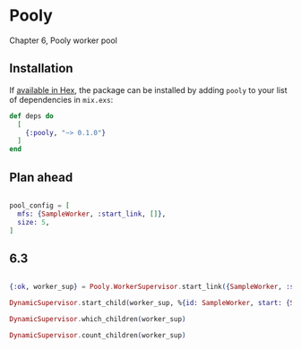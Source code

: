 # Pooly

Chapter 6, Pooly worker pool

## Installation

If [available in Hex](https://hex.pm/docs/publish), the package can be installed
by adding `pooly` to your list of dependencies in `mix.exs`:

```elixir
def deps do
  [
    {:pooly, "~> 0.1.0"}
  ]
end
```

## Plan ahead

```elixir

pool_config = [
  mfs: {SampleWorker, :start_link, []},
  size: 5,
]

```

## 6.3

```elixir

{:ok, worker_sup} = Pooly.WorkerSupervisor.start_link({SampleWorker, :start_link, []})

DynamicSupervisor.start_child(worker_sup, %{id: SampleWorker, start: {SampleWorker, :start_link, []}})

DynamicSupervisor.which_children(worker_sup)

DynamicSupervisor.count_children(worker_sup)
```
